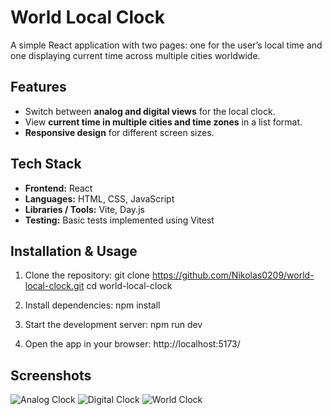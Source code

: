 # World Local Clock  

A simple React application with two pages: one for the user’s local time and one displaying current 
time across multiple cities worldwide.


## Features

- Switch between **analog and digital views** for the local clock.  
- View **current time in multiple cities and time zones** in a list format.  
- **Responsive design** for different screen sizes. 


## Tech Stack

- **Frontend:** React  
- **Languages:** HTML, CSS, JavaScript  
- **Libraries / Tools:** Vite, Day.js
- **Testing:** Basic tests implemented using Vitest


## Installation & Usage

1. Clone the repository:
git clone https://github.com/Nikolas0209/world-local-clock.git
cd world-local-clock

2. Install dependencies:
npm install

3. Start the development server:
npm run dev

4. Open the app in your browser:
http://localhost:5173/


## Screenshots

![Analog Clock](screenshots/Analog-clock.png)
![Digital Clock](screenshots/Digital-clock.png)
![World Clock ](screenshots/world-clock.png)